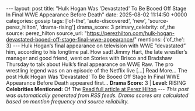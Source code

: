 --- layout: post title: "Hulk Hogan Was 'Devastated' To Be Booed Off Stage In Final WWE Appearance Before Death" date: 2025-08-02 11:14:50 +0000 categories: gossip tags: ['of-the', 'auto-discovered', 'new', 'source-perez_hilton', 'drama-rising'] drama_score: 3 primary_celebrity: of_the source: perez_hilton source_url: "https://perezhilton.com/hulk-hogan-devastated-booed-off-stage-final-wwe-appearance/" mentions: {'of_the': 3} --- Hulk Hogan‘s final appearance on television with WWE “devastated” him, according to his longtime pal. How sad! Jimmy Hart, the late wrestler’s manager and good friend, went on Stories with Brisco and Bradshaw Thursday to talk about Hulk’s final appearance on WWE Raw. The pro wrestling legend was on an episode of the Netflix live [...] Read More... The post Hulk Hogan Was 'Devastated' To Be Booed Off Stage In Final WWE Appearance Before Death appeared first... **Drama Score:** 3 | **Level:** RISING **Celebrities Mentioned:** Of The [Read full article at Perez Hilton](https://perezhilton.com/hulk-hogan-devastated-booed-off-stage-final-wwe-appearance/) --- *This post was automatically generated from RSS feeds. Drama scores are calculated based on mention frequency and source reliability.*